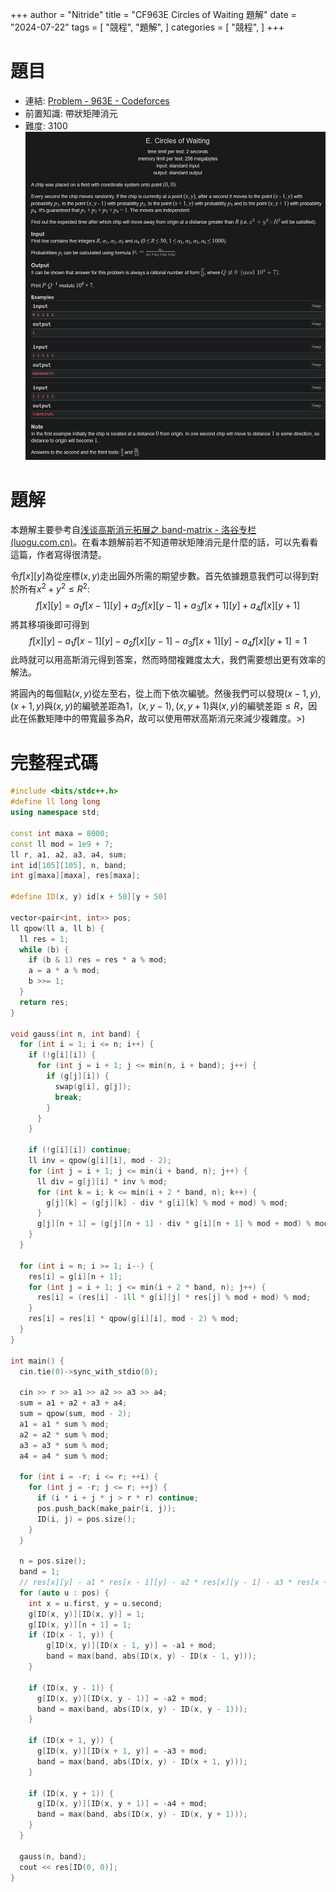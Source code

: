 +++
author = "Nitride"
title = "CF963E Circles of Waiting 題解"
date = "2024-07-22"
tags = [
    "競程",
    "題解",
]
categories = [
    "競程",
]
+++

# 題目
- 連結: [Problem - 963E - Codeforces](https://codeforces.com/problemset/problem/963/E)
- 前置知識: 帶狀矩陣消元
- 難度: 3100
![p](p.jpeg)

# 題解
本題解主要參考自[浅谈高斯消元拓展之 band-matrix - 洛谷专栏 (luogu.com.cn)](https://www.luogu.com.cn/article/3zspg7qj)。在看本題解前若不知道帶狀矩陣消元是什麼的話，可以先看看這篇，作者寫得很清楚。

令$f[x][y]$為從座標$(x, y)$走出圓外所需的期望步數。首先依據題意我們可以得到對於所有$x^2+y^2\leq R^2$: $$f[x][y]=a_{1}f[x-1][y]+a_{2}f[x][y-1]+a_{3}f[x+1][y]+a_{4}f[x][y+1]$$將其移項後即可得到$$f[x][y]-a_{1}f[x-1][y]-a_{2}f[x][y-1]-a_{3}f[x+1][y]-a_{4}f[x][y+1]=1$$
此時就可以用高斯消元得到答案，然而時間複雜度太大，我們需要想出更有效率的解法。

將圓內的每個點$(x, y)$從左至右，從上而下依次編號。然後我們可以發現$(x-1, y), (x+1, y)$與$(x, y)$的編號差距為$1$，$(x, y-1),(x,y+1)$與$(x,y)$的編號差距$\leq R$，因此在係數矩陣中的帶寬最多為$R$，故可以使用帶狀高斯消元來減少複雜度。>)


# 完整程式碼
```cpp
#include <bits/stdc++.h>
#define ll long long
using namespace std;

const int maxa = 8000;
const ll mod = 1e9 + 7;
ll r, a1, a2, a3, a4, sum;
int id[105][105], n, band;
int g[maxa][maxa], res[maxa];

#define ID(x, y) id[x + 50][y + 50]

vector<pair<int, int>> pos;
ll qpow(ll a, ll b) {
  ll res = 1;
  while (b) {
    if (b & 1) res = res * a % mod;
    a = a * a % mod;
    b >>= 1;
  }
  return res;
}

void gauss(int n, int band) {
  for (int i = 1; i <= n; i++) {
    if (!g[i][i]) {
      for (int j = i + 1; j <= min(n, i + band); j++) {
        if (g[j][i]) {
          swap(g[i], g[j]);
          break;
        }
      }
    }

    if (!g[i][i]) continue;
    ll inv = qpow(g[i][i], mod - 2);
    for (int j = i + 1; j <= min(i + band, n); j++) {
      ll div = g[j][i] * inv % mod;
      for (int k = i; k <= min(i + 2 * band, n); k++) {
        g[j][k] = (g[j][k] - div * g[i][k] % mod + mod) % mod;
      }
      g[j][n + 1] = (g[j][n + 1] - div * g[i][n + 1] % mod + mod) % mod;
    }
  }

  for (int i = n; i >= 1; i--) {
    res[i] = g[i][n + 1];
    for (int j = i + 1; j <= min(i + 2 * band, n); j++) {
      res[i] = (res[i] - 1ll * g[i][j] * res[j] % mod + mod) % mod;
    }
    res[i] = res[i] * qpow(g[i][i], mod - 2) % mod;
  }
}

int main() {
  cin.tie(0)->sync_with_stdio(0);

  cin >> r >> a1 >> a2 >> a3 >> a4;
  sum = a1 + a2 + a3 + a4;
  sum = qpow(sum, mod - 2);
  a1 = a1 * sum % mod;
  a2 = a2 * sum % mod;
  a3 = a3 * sum % mod;
  a4 = a4 * sum % mod;

  for (int i = -r; i <= r; ++i) {
    for (int j = -r; j <= r; ++j) {
      if (i * i + j * j > r * r) continue;
      pos.push_back(make_pair(i, j));
      ID(i, j) = pos.size();
    }
  }

  n = pos.size();
  band = 1;
  // res[x][y] - a1 * res[x - 1][y] - a2 * res[x][y - 1] - a3 * res[x + 1][y] - a4 * res[x][y + 1]
  for (auto u : pos) {
    int x = u.first, y = u.second;
    g[ID(x, y)][ID(x, y)] = 1;
    g[ID(x, y)][n + 1] = 1;
    if (ID(x - 1, y)) {
    	g[ID(x, y)][ID(x - 1, y)] = -a1 + mod;
    	band = max(band, abs(ID(x, y) - ID(x - 1, y)));
    }

    if (ID(x, y - 1)) {
      g[ID(x, y)][ID(x, y - 1)] = -a2 + mod;
      band = max(band, abs(ID(x, y) - ID(x, y - 1)));
    }

    if (ID(x + 1, y)) {
      g[ID(x, y)][ID(x + 1, y)] = -a3 + mod;
      band = max(band, abs(ID(x, y) - ID(x + 1, y)));
    }

    if (ID(x, y + 1)) {
      g[ID(x, y)][ID(x, y + 1)] = -a4 + mod;
      band = max(band, abs(ID(x, y) - ID(x, y + 1)));
    }
  }

  gauss(n, band);
  cout << res[ID(0, 0)];
}
```